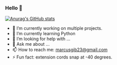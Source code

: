 ### Hello 👋


[![Anurag's GitHub stats](https://github-readme-stats.vercel.app/api?username=84Zidac)](https://github.com/anuraghazra/github-readme-stats)

- 🔭 I’m currently working on multiple projects.
- 🌱 I’m currently learning Python
- 🤔 I’m looking for help with ...
- 💬 Ask me about ...
- 📫 How to reach me: marcusgib23@gmail.com
- ⚡ Fun fact: extension cords snap at -40 degrees.

